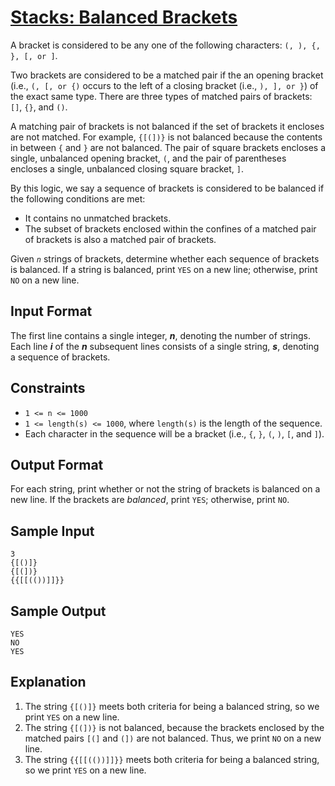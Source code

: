 # [Stacks: Balanced Brackets](https://www.hackerrank.com/challenges/ctci-balanced-brackets)

A bracket is considered to be any one of the following characters: `(, ), {, }, [, or ]`.

Two brackets are considered to be a matched pair if the an opening bracket (i.e., `(, [, or {)` occurs to the left of a closing bracket (i.e., `), ], or }`) of the exact same type.
There are three types of matched pairs of brackets: `[]`, `{}`, and `()`.

A matching pair of brackets is not balanced if the set of brackets it encloses are not matched. For example, `{[(])}` is not balanced because the contents in between `{` and `}` are not balanced.
The pair of square brackets encloses a single, unbalanced opening bracket, `(`, and the pair of parentheses encloses a single, unbalanced closing square bracket, `]`.

By this logic, we say a sequence of brackets is considered to be balanced if the following conditions are met:
- It contains no unmatched brackets.
- The subset of brackets enclosed within the confines of a matched pair of brackets is also a matched pair of brackets.

Given *`n`* strings of brackets, determine whether each sequence of brackets is balanced. If a string is balanced, print `YES` on a new line; otherwise, print `NO` on a new line.

## Input Format
The first line contains a single integer, ***n***, denoting the number of strings. 
Each line ***i*** of the ***n*** subsequent lines consists of a single string, ***s***, denoting a sequence of brackets.

## Constraints
- `1 <= n <= 1000`
- `1 <= length(s) <= 1000`, where `length(s)` is the length of the sequence.
- Each character in the sequence will be a bracket (i.e., `{`, `}`, `(`, `)`, `[`, and `]`).

## Output Format
For each string, print whether or not the string of brackets is balanced on a new line. If the brackets are *balanced*, print `YES`; otherwise, print `NO`.

## Sample Input
```
3
{[()]}
{[(])}
{{[[(())]]}}
```

## Sample Output
```
YES
NO
YES
```

## Explanation
1. The string `{[()]}` meets both criteria for being a balanced string, so we print `YES` on a new line.
2. The string `{[(])}` is not balanced, because the brackets enclosed by the matched pairs `[(]` and `(])` are not balanced. Thus, we print `NO` on a new line.
3. The string `{{[[(())]]}}` meets both criteria for being a balanced string, so we print `YES` on a new line.


